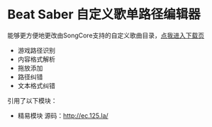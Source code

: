 
# Beat Saber 自定义歌单路径编辑器  
能够更方便地更改由SongCore支持的自定义歌曲目录，[点我进入下载页](https://github.com/wgzeyu/BSSongFolderEditor/releases/tag/v1.0)  
* 游戏路径识别
* 内容格式解析
* 拖放添加
* 路径纠错
* 文本格式纠错

引用了以下模块：  
* 精易模块 源码：http://ec.125.la/
